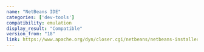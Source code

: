 ```yaml
---
name: "NetBeans IDE"
categories: ['dev-tools']
compatibility: emulation
display_result: "Compatible"
version_from: "18"
link: https://www.apache.org/dyn/closer.cgi/netbeans/netbeans-installers/18/Apache-NetBeans-18-bin-windows-x64.exe
---
```


